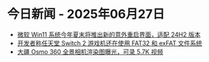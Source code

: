 # 今日新闻 - 2025年06月27日
- [微软 Win11 系统今年夏末将推出新的意外重启界面，适配 24H2 版本](https://www.ithome.com/0/864/004.htm)
- [开发者称任天堂 Switch 2 游戏机还在使用 FAT32 和 exFAT 文件系统](https://www.ithome.com/0/864/000.htm)
- [大疆 Osmo 360 全景相机渲染图曝光，可录 5.7K 视频](https://www.ithome.com/0/863/999.htm)
